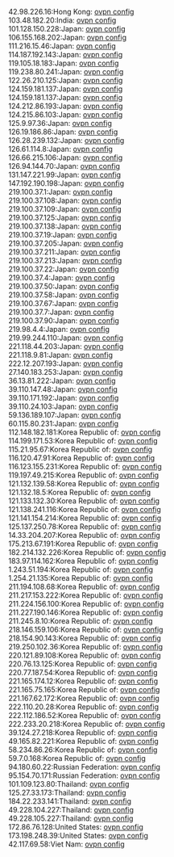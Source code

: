42.98.226.16:Hong Kong: [ovpn config](vpn/42_98_226_16.ovpn)  
103.48.182.20:India: [ovpn config](vpn/103_48_182_20.ovpn)  
101.128.150.228:Japan: [ovpn config](vpn/101_128_150_228.ovpn)  
106.155.168.202:Japan: [ovpn config](vpn/106_155_168_202.ovpn)  
111.216.15.46:Japan: [ovpn config](vpn/111_216_15_46.ovpn)  
114.187.192.143:Japan: [ovpn config](vpn/114_187_192_143.ovpn)  
119.105.18.183:Japan: [ovpn config](vpn/119_105_18_183.ovpn)  
119.238.80.241:Japan: [ovpn config](vpn/119_238_80_241.ovpn)  
122.26.210.125:Japan: [ovpn config](vpn/122_26_210_125.ovpn)  
124.159.181.137:Japan: [ovpn config](vpn/124_159_181_137.ovpn)  
124.159.181.137:Japan: [ovpn config](vpn/124_159_181_137.ovpn)  
124.212.86.193:Japan: [ovpn config](vpn/124_212_86_193.ovpn)  
124.215.86.103:Japan: [ovpn config](vpn/124_215_86_103.ovpn)  
125.9.97.36:Japan: [ovpn config](vpn/125_9_97_36.ovpn)  
126.19.186.86:Japan: [ovpn config](vpn/126_19_186_86.ovpn)  
126.28.239.132:Japan: [ovpn config](vpn/126_28_239_132.ovpn)  
126.61.114.8:Japan: [ovpn config](vpn/126_61_114_8.ovpn)  
126.66.215.106:Japan: [ovpn config](vpn/126_66_215_106.ovpn)  
126.94.144.70:Japan: [ovpn config](vpn/126_94_144_70.ovpn)  
131.147.221.99:Japan: [ovpn config](vpn/131_147_221_99.ovpn)  
147.192.190.198:Japan: [ovpn config](vpn/147_192_190_198.ovpn)  
219.100.37.1:Japan: [ovpn config](vpn/219_100_37_1.ovpn)  
219.100.37.108:Japan: [ovpn config](vpn/219_100_37_108.ovpn)  
219.100.37.109:Japan: [ovpn config](vpn/219_100_37_109.ovpn)  
219.100.37.125:Japan: [ovpn config](vpn/219_100_37_125.ovpn)  
219.100.37.138:Japan: [ovpn config](vpn/219_100_37_138.ovpn)  
219.100.37.19:Japan: [ovpn config](vpn/219_100_37_19.ovpn)  
219.100.37.205:Japan: [ovpn config](vpn/219_100_37_205.ovpn)  
219.100.37.211:Japan: [ovpn config](vpn/219_100_37_211.ovpn)  
219.100.37.213:Japan: [ovpn config](vpn/219_100_37_213.ovpn)  
219.100.37.22:Japan: [ovpn config](vpn/219_100_37_22.ovpn)  
219.100.37.4:Japan: [ovpn config](vpn/219_100_37_4.ovpn)  
219.100.37.50:Japan: [ovpn config](vpn/219_100_37_50.ovpn)  
219.100.37.58:Japan: [ovpn config](vpn/219_100_37_58.ovpn)  
219.100.37.67:Japan: [ovpn config](vpn/219_100_37_67.ovpn)  
219.100.37.7:Japan: [ovpn config](vpn/219_100_37_7.ovpn)  
219.100.37.90:Japan: [ovpn config](vpn/219_100_37_90.ovpn)  
219.98.4.4:Japan: [ovpn config](vpn/219_98_4_4.ovpn)  
219.99.244.110:Japan: [ovpn config](vpn/219_99_244_110.ovpn)  
221.118.44.203:Japan: [ovpn config](vpn/221_118_44_203.ovpn)  
221.118.9.81:Japan: [ovpn config](vpn/221_118_9_81.ovpn)  
222.12.207.193:Japan: [ovpn config](vpn/222_12_207_193.ovpn)  
27.140.183.253:Japan: [ovpn config](vpn/27_140_183_253.ovpn)  
36.13.81.222:Japan: [ovpn config](vpn/36_13_81_222.ovpn)  
39.110.147.48:Japan: [ovpn config](vpn/39_110_147_48.ovpn)  
39.110.171.192:Japan: [ovpn config](vpn/39_110_171_192.ovpn)  
39.110.24.103:Japan: [ovpn config](vpn/39_110_24_103.ovpn)  
59.136.189.107:Japan: [ovpn config](vpn/59_136_189_107.ovpn)  
60.115.80.231:Japan: [ovpn config](vpn/60_115_80_231.ovpn)  
112.148.182.181:Korea Republic of: [ovpn config](vpn/112_148_182_181.ovpn)  
114.199.171.53:Korea Republic of: [ovpn config](vpn/114_199_171_53.ovpn)  
115.21.95.67:Korea Republic of: [ovpn config](vpn/115_21_95_67.ovpn)  
116.120.47.91:Korea Republic of: [ovpn config](vpn/116_120_47_91.ovpn)  
116.123.155.231:Korea Republic of: [ovpn config](vpn/116_123_155_231.ovpn)  
119.197.49.215:Korea Republic of: [ovpn config](vpn/119_197_49_215.ovpn)  
121.132.139.58:Korea Republic of: [ovpn config](vpn/121_132_139_58.ovpn)  
121.132.18.5:Korea Republic of: [ovpn config](vpn/121_132_18_5.ovpn)  
121.133.132.30:Korea Republic of: [ovpn config](vpn/121_133_132_30.ovpn)  
121.138.241.116:Korea Republic of: [ovpn config](vpn/121_138_241_116.ovpn)  
121.141.154.214:Korea Republic of: [ovpn config](vpn/121_141_154_214.ovpn)  
125.137.250.78:Korea Republic of: [ovpn config](vpn/125_137_250_78.ovpn)  
14.33.204.207:Korea Republic of: [ovpn config](vpn/14_33_204_207.ovpn)  
175.213.67.191:Korea Republic of: [ovpn config](vpn/175_213_67_191.ovpn)  
182.214.132.226:Korea Republic of: [ovpn config](vpn/182_214_132_226.ovpn)  
183.97.114.162:Korea Republic of: [ovpn config](vpn/183_97_114_162.ovpn)  
1.243.51.194:Korea Republic of: [ovpn config](vpn/1_243_51_194.ovpn)  
1.254.21.135:Korea Republic of: [ovpn config](vpn/1_254_21_135.ovpn)  
211.194.108.68:Korea Republic of: [ovpn config](vpn/211_194_108_68.ovpn)  
211.217.153.222:Korea Republic of: [ovpn config](vpn/211_217_153_222.ovpn)  
211.224.156.100:Korea Republic of: [ovpn config](vpn/211_224_156_100.ovpn)  
211.227.190.146:Korea Republic of: [ovpn config](vpn/211_227_190_146.ovpn)  
211.245.8.10:Korea Republic of: [ovpn config](vpn/211_245_8_10.ovpn)  
218.146.159.106:Korea Republic of: [ovpn config](vpn/218_146_159_106.ovpn)  
218.154.90.143:Korea Republic of: [ovpn config](vpn/218_154_90_143.ovpn)  
219.250.102.36:Korea Republic of: [ovpn config](vpn/219_250_102_36.ovpn)  
220.121.89.108:Korea Republic of: [ovpn config](vpn/220_121_89_108.ovpn)  
220.76.13.125:Korea Republic of: [ovpn config](vpn/220_76_13_125.ovpn)  
220.77.187.54:Korea Republic of: [ovpn config](vpn/220_77_187_54.ovpn)  
221.165.174.12:Korea Republic of: [ovpn config](vpn/221_165_174_12.ovpn)  
221.165.75.165:Korea Republic of: [ovpn config](vpn/221_165_75_165.ovpn)  
221.167.62.172:Korea Republic of: [ovpn config](vpn/221_167_62_172.ovpn)  
222.110.20.28:Korea Republic of: [ovpn config](vpn/222_110_20_28.ovpn)  
222.112.186.52:Korea Republic of: [ovpn config](vpn/222_112_186_52.ovpn)  
222.233.20.218:Korea Republic of: [ovpn config](vpn/222_233_20_218.ovpn)  
39.124.27.218:Korea Republic of: [ovpn config](vpn/39_124_27_218.ovpn)  
49.165.82.221:Korea Republic of: [ovpn config](vpn/49_165_82_221.ovpn)  
58.234.86.26:Korea Republic of: [ovpn config](vpn/58_234_86_26.ovpn)  
59.7.0.168:Korea Republic of: [ovpn config](vpn/59_7_0_168.ovpn)  
94.180.60.22:Russian Federation: [ovpn config](vpn/94_180_60_22.ovpn)  
95.154.70.171:Russian Federation: [ovpn config](vpn/95_154_70_171.ovpn)  
101.109.123.80:Thailand: [ovpn config](vpn/101_109_123_80.ovpn)  
125.27.33.173:Thailand: [ovpn config](vpn/125_27_33_173.ovpn)  
184.22.233.141:Thailand: [ovpn config](vpn/184_22_233_141.ovpn)  
49.228.104.227:Thailand: [ovpn config](vpn/49_228_104_227.ovpn)  
49.228.105.227:Thailand: [ovpn config](vpn/49_228_105_227.ovpn)  
172.86.76.128:United States: [ovpn config](vpn/172_86_76_128.ovpn)  
173.198.248.39:United States: [ovpn config](vpn/173_198_248_39.ovpn)  
42.117.69.58:Viet Nam: [ovpn config](vpn/42_117_69_58.ovpn)  
